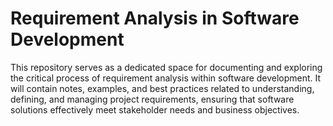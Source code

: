 
# Requirement Analysis in Software Development

This repository serves as a dedicated space for documenting and exploring the critical process of requirement analysis within software development. It will contain notes, examples, and best practices related to understanding, defining, and managing project requirements, ensuring that software solutions effectively meet stakeholder needs and business objectives.

